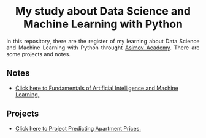 <h1 style="text-align: center;">My study about Data Science and Machine Learning with Python</h1>

<p style="text-align: justify;">
In this repository, there are the register of my learning about Data Science and Machine Learning with Python throught <a href="https://asimov.academy/" target="_blank">Asimov Academy</a>. There are some projects and notes.
</p>


<h2>Notes</h2>
<ul>
    <li><a href='https://github.com/JeffersonLobato/Studing-Data-Science-and-Machine-Learning/blob/main/fundamentals_AI_and_ML.ipynb'>Click here to Fundamentals of Artificial Intelligence and Machine Learning.</a></li>
</ul>

<h2>Projects</h2>

<ul>
    <li><a href="https://github.com/JeffersonLobato/Studing-Data-Science-and-Machine-Learning/blob/main/predicting_apartment_prices.ipynb">Click here to Project Predicting Apartment Prices.</a></li>
</ul>